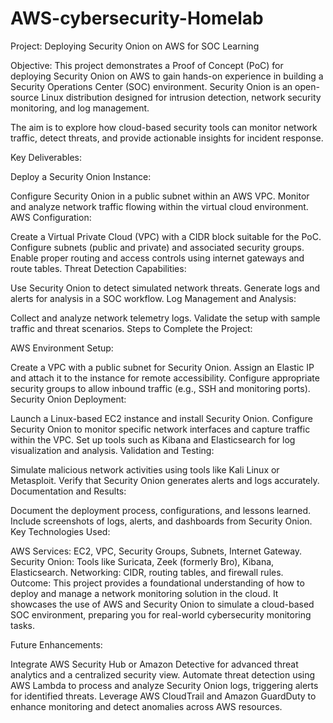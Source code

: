 # AWS-cybersecurity-Homelab

Project: Deploying Security Onion on AWS for SOC Learning

Objective:
This project demonstrates a Proof of Concept (PoC) for deploying Security Onion on AWS to gain hands-on experience in building a Security Operations Center (SOC) environment. Security Onion is an open-source Linux distribution designed for intrusion detection, network security monitoring, and log management.

The aim is to explore how cloud-based security tools can monitor network traffic, detect threats, and provide actionable insights for incident response.

Key Deliverables:

Deploy a Security Onion Instance:

Configure Security Onion in a public subnet within an AWS VPC.
Monitor and analyze network traffic flowing within the virtual cloud environment.
AWS Configuration:

Create a Virtual Private Cloud (VPC) with a CIDR block suitable for the PoC.
Configure subnets (public and private) and associated security groups.
Enable proper routing and access controls using internet gateways and route tables.
Threat Detection Capabilities:

Use Security Onion to detect simulated network threats.
Generate logs and alerts for analysis in a SOC workflow.
Log Management and Analysis:

Collect and analyze network telemetry logs.
Validate the setup with sample traffic and threat scenarios.
Steps to Complete the Project:

AWS Environment Setup:

Create a VPC with a public subnet for Security Onion.
Assign an Elastic IP and attach it to the instance for remote accessibility.
Configure appropriate security groups to allow inbound traffic (e.g., SSH and monitoring ports).
Security Onion Deployment:

Launch a Linux-based EC2 instance and install Security Onion.
Configure Security Onion to monitor specific network interfaces and capture traffic within the VPC.
Set up tools such as Kibana and Elasticsearch for log visualization and analysis.
Validation and Testing:

Simulate malicious network activities using tools like Kali Linux or Metasploit.
Verify that Security Onion generates alerts and logs accurately.
Documentation and Results:

Document the deployment process, configurations, and lessons learned.
Include screenshots of logs, alerts, and dashboards from Security Onion.
Key Technologies Used:

AWS Services: EC2, VPC, Security Groups, Subnets, Internet Gateway.
Security Onion: Tools like Suricata, Zeek (formerly Bro), Kibana, Elasticsearch.
Networking: CIDR, routing tables, and firewall rules.
Outcome:
This project provides a foundational understanding of how to deploy and manage a network monitoring solution in the cloud. It showcases the use of AWS and Security Onion to simulate a cloud-based SOC environment, preparing you for real-world cybersecurity monitoring tasks.

Future Enhancements:

Integrate AWS Security Hub or Amazon Detective for advanced threat analytics and a centralized security view.
Automate threat detection using AWS Lambda to process and analyze Security Onion logs, triggering alerts for identified threats.
Leverage AWS CloudTrail and Amazon GuardDuty to enhance monitoring and detect anomalies across AWS resources.
